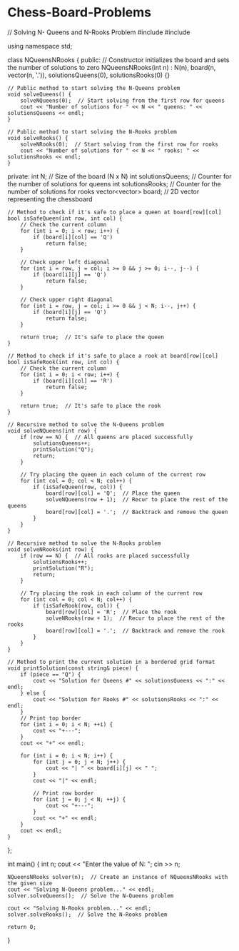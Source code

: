 # Chess-Board-Problems
// Solving N- Queens and N-Rooks Problem
#include <iostream>
#include <vector>

using namespace std;

class NQueensNRooks {
public:
    // Constructor initializes the board and sets the number of solutions to zero
    NQueensNRooks(int n) : N(n), board(n, vector<char>(n, '.')), solutionsQueens(0), solutionsRooks(0) {}

    // Public method to start solving the N-Queens problem
    void solveQueens() {
        solveNQueens(0);  // Start solving from the first row for queens
        cout << "Number of solutions for " << N << " queens: " << solutionsQueens << endl;
    }

    // Public method to start solving the N-Rooks problem
    void solveRooks() {
        solveNRooks(0);  // Start solving from the first row for rooks
        cout << "Number of solutions for " << N << " rooks: " << solutionsRooks << endl;
    }

private:
    int N;  // Size of the board (N x N)
    int solutionsQueens;  // Counter for the number of solutions for queens
    int solutionsRooks;  // Counter for the number of solutions for rooks
    vector<vector<char>> board;  // 2D vector representing the chessboard

    // Method to check if it's safe to place a queen at board[row][col]
    bool isSafeQueen(int row, int col) {
        // Check the current column
        for (int i = 0; i < row; i++) {
            if (board[i][col] == 'Q')
                return false;
        }

        // Check upper left diagonal
        for (int i = row, j = col; i >= 0 && j >= 0; i--, j--) {
            if (board[i][j] == 'Q')
                return false;
        }

        // Check upper right diagonal
        for (int i = row, j = col; i >= 0 && j < N; i--, j++) {
            if (board[i][j] == 'Q')
                return false;
        }

        return true;  // It's safe to place the queen
    }

    // Method to check if it's safe to place a rook at board[row][col]
    bool isSafeRook(int row, int col) {
        // Check the current column
        for (int i = 0; i < row; i++) {
            if (board[i][col] == 'R')
                return false;
        }

        return true;  // It's safe to place the rook
    }

    // Recursive method to solve the N-Queens problem
    void solveNQueens(int row) {
        if (row == N) {  // All queens are placed successfully
            solutionsQueens++;
            printSolution("Q");
            return;
        }

        // Try placing the queen in each column of the current row
        for (int col = 0; col < N; col++) {
            if (isSafeQueen(row, col)) {
                board[row][col] = 'Q';  // Place the queen
                solveNQueens(row + 1);  // Recur to place the rest of the queens
                board[row][col] = '.';  // Backtrack and remove the queen
            }
        }
    }

    // Recursive method to solve the N-Rooks problem
    void solveNRooks(int row) {
        if (row == N) {  // All rooks are placed successfully
            solutionsRooks++;
            printSolution("R");
            return;
        }

        // Try placing the rook in each column of the current row
        for (int col = 0; col < N; col++) {
            if (isSafeRook(row, col)) {
                board[row][col] = 'R';  // Place the rook
                solveNRooks(row + 1);  // Recur to place the rest of the rooks
                board[row][col] = '.';  // Backtrack and remove the rook
            }
        }
    }

    // Method to print the current solution in a bordered grid format
    void printSolution(const string& piece) {
        if (piece == "Q") {
            cout << "Solution for Queens #" << solutionsQueens << ":" << endl;
        } else {
            cout << "Solution for Rooks #" << solutionsRooks << ":" << endl;
        }
        // Print top border
        for (int i = 0; i < N; ++i) {
            cout << "+---";
        }
        cout << "+" << endl;

        for (int i = 0; i < N; i++) {
            for (int j = 0; j < N; j++) {
                cout << "| " << board[i][j] << " ";
            }
            cout << "|" << endl;

            // Print row border
            for (int j = 0; j < N; ++j) {
                cout << "+---";
            }
            cout << "+" << endl;
        }
        cout << endl;
    }
};

int main() {
    int n;
    cout << "Enter the value of N: ";
    cin >> n;

    NQueensNRooks solver(n);  // Create an instance of NQueensNRooks with the given size
    cout << "Solving N-Queens problem..." << endl;
    solver.solveQueens();  // Solve the N-Queens problem

    cout << "Solving N-Rooks problem..." << endl;
    solver.solveRooks();  // Solve the N-Rooks problem

    return 0;
}
